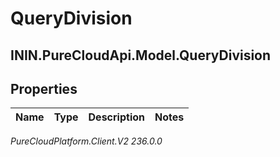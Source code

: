 # QueryDivision

## ININ.PureCloudApi.Model.QueryDivision

## Properties

|Name | Type | Description | Notes|
|------------ | ------------- | ------------- | -------------|



_PureCloudPlatform.Client.V2 236.0.0_
